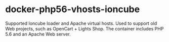 # docker-php56-vhosts-ioncube

Supported Ioncube loader and Apache virtual hosts. Used to support old Web projects, such as OpenCart + Lights Shop. The container includes PHP 5.6 and an Apache Web server.
